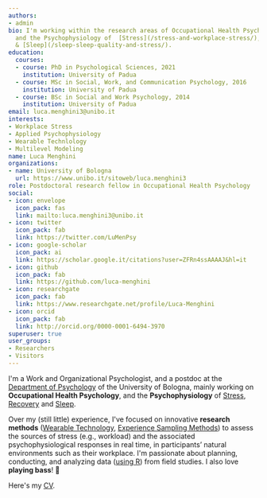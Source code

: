 ```yaml
---
authors:
- admin
bio: I'm working within the research areas of Occupational Health Psychology,
  and the Psychophysiology of  [Stress](/stress-and-workplace-stress/), [Recovery](/recovery-and-recovery-experiences/)
  & [Sleep](/sleep-sleep-quality-and-stress/).
education:
  courses:
  - course: PhD in Psychological Sciences, 2021
    institution: University of Padua
  - course: MSc in Social, Work, and Communication Psychology, 2016
    institution: University of Padua
  - course: BSc in Social and Work Psychology, 2014
    institution: University of Padua
email: luca.menghini3@unibo.it
interests:
- Workplace Stress
- Applied Psychophysiology
- Wearable Technlology
- Multilevel Modeling
name: Luca Menghini
organizations:
- name: University of Bologna
  url: https://www.unibo.it/sitoweb/luca.menghini3
role: Postdoctoral research fellow in Occupational Health Psychology
social:
- icon: envelope
  icon_pack: fas
  link: mailto:luca.menghini3@unibo.it
- icon: twitter
  icon_pack: fab
  link: https://twitter.com/LuMenPsy
- icon: google-scholar
  icon_pack: ai
  link: https://scholar.google.it/citations?user=ZFRn4ssAAAAJ&hl=it
- icon: github
  icon_pack: fab
  link: https://github.com/luca-menghini
- icon: researchgate
  icon_pack: fab
  link: https://www.researchgate.net/profile/Luca-Menghini
- icon: orcid
  icon_pack: fab
  link: http://orcid.org/0000-0001-6494-3970
superuser: true
user_groups:
- Researchers
- Visitors
---
```


I'm a Work and Organizational Psychologist, and a postdoc at the [Department of Psychology](https://www.unibo.it/sitoweb/luca.menghini3/en) of the University of Bologna, mainly working on **Occupational Health Psychology**, and the **Psychophysiology** of  [Stress](/stress-and-workplace-stress/), [Recovery](/recovery-and-recovery-experiences/) and [Sleep](/sleep-sleep-quality-and-stress/).

Over my (still little) experience, I've focused on innovative **research methods** ([Wearable Technology](/wearable-technology-and-e-health/), [Experience Sampling Methods](/experience-sampling-methods/)) to assess the sources of stress (e.g., workload) and the associated psychophysiological responses in real time, in participants’ natural environments such as their workplace. I'm passionate about planning, conducting, and analyzing data ([using R](https://www.r-project.org/)) from field studies. I also love **playing bass**! 🎸

Here's my [CV](files/cv.pdf).
